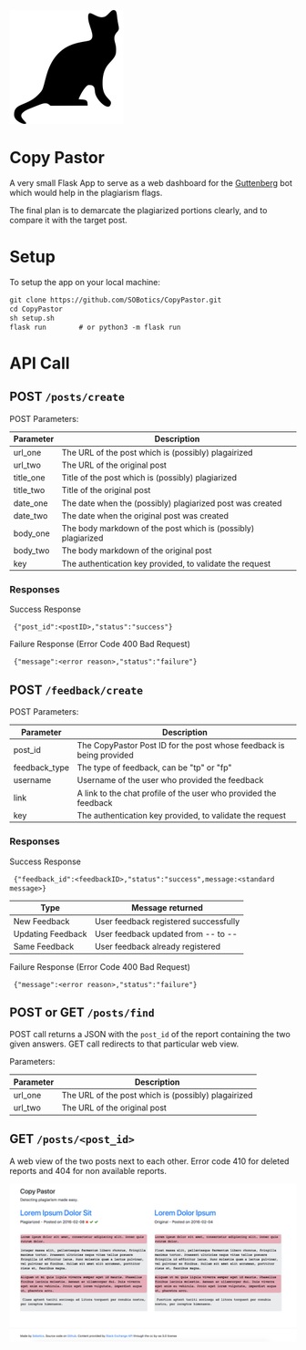 
![CatPics](https://raw.githubusercontent.com/SOBotics/CopyPastor/master/static/favicon.png)

# Copy Pastor

A very small Flask App to serve as a web dashboard for the [Guttenberg](https://stackapps.com/questions/7197/guttenberg-a-bot-searching-for-plagiarism-on-stack-overflow) bot which would help in the plagiarism flags.

The final plan is to demarcate the plagiarized portions clearly, and to compare it with the target post.


# Setup

To setup the app on your local machine:

    git clone https://github.com/SOBotics/CopyPastor.git
    cd CopyPastor
    sh setup.sh
    flask run        # or python3 -m flask run


# API Call


## POST  `/posts/create`

POST Parameters:

| Parameter | Description                                                   |
| ----------| ------------------------------------------------------------- |
|url_one    | The URL of the post which is (possibly) plagairized           |
|url_two    | The URL of the original post                                  |
|title_one  | Title of the post which is (possibly) plagiarized             |
|title_two  | Title of the original post                                    |
|date_one   | The date when the (possibly) plagiarized post was created     |
|date_two   | The date when the original post was created                   |
|body_one   | The body markdown of the post which is (possibly) plagiarized |
|body_two   | The body markdown of the original post                        |
|key        | The authentication key provided, to validate the request      |



### Responses

Success Response

     {"post_id":<postID>,"status":"success"}

Failure Response (Error Code 400 Bad Request)

     {"message":<error reason>,"status":"failure"}


## POST  `/feedback/create`

POST Parameters:

| Parameter      | Description                                                         |
| ---------------| --------------------------------------------------------------------|
| post_id        | The CopyPastor Post ID for the post whose feedback is being provided|
| feedback_type  | The type of feedback, can be "tp" or "fp"                           |
| username       | Username of the user who provided the feedback                      |
| link           | A link to the chat profile of the user who provided the feedback    |
| key            | The authentication key provided, to validate the request            |

### Responses

Success Response

     {"feedback_id":<feedbackID>,"status":"success",message:<standard message>}

| Type              | Message returned                     |
|-------------------|--------------------------------------|
| New Feedback      | User feedback registered successfully|
| Updating Feedback | User feedback updated from -- to --  |
| Same Feedback     | User feedback already registered     |


Failure Response (Error Code 400 Bad Request)

     {"message":<error reason>,"status":"failure"}


## POST or GET `/posts/find`

POST call returns a JSON with the `post_id` of the report containing the two given answers.
GET call redirects to that particular web view. 

Parameters:

| Parameter      | Description                                                         |
| ---------------| --------------------------------------------------------------------|
| url_one        | The URL of the post which is (possibly) plagairized                 |
| url_two        | The URL of the original post                                        |


## GET `/posts/<post_id>`

A web view of the two posts next to each other. Error code 410 for deleted reports and 404 for non available reports.

![ScreenGrab](https://raw.githubusercontent.com/SOBotics/CopyPastor/master/static/sample.png)
